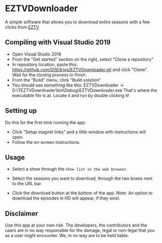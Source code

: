 # EZTVDownloader

A simple software that allows you to download entire seasons with a few clicks from [EZTV](https://en.wikipedia.org/wiki/EZTV)

## Compiling with Visual Studio 2019

- Open Visual Studio 2019
- From the "Get started" section on the right, select "Clone a repository"
- In repository location, paste this: https://github.com/DjSt3rios/EZTVDownloader.git and click "Clone". Wait for the cloning process to finish.
- From the "Build" menu, click "Build solution"
- You should see something like this: EZTVDownloader -> D:\TEZTVDownloader\bin\Debug\EZTVDownloader.exe
That's where the executable file is at. Locate it and run by double clicking it!

## Setting up

Do this for the first time running the app:

- Click "Setup magnet links" and a little window with instructions will open.
- Follow the on-screen instructions.

## Usage

- Select a show through the `Show list in the web browser`.

- Select the seasons you want to download, through the two boxes next to the URL bar.

- Click the download button at the bottom of the app. Note: An option to download the episodes in HD will appear, if they exist.

## Disclaimer

Use this app at your own risk. The developers, the contributors and the users are in no way responsible for the damage, legal or non-legal that you as a user might encounter. We, in no way are to be held liable.
